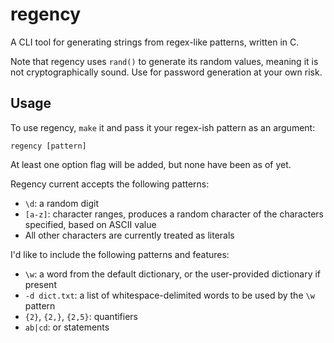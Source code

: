 # regency

A CLI tool for generating strings from regex-like patterns, written in C.

Note that regency uses `rand()` to generate its random values, meaning it is not cryptographically sound. Use for password generation at your own risk.

## Usage

To use regency, `make` it and pass it your regex-ish pattern as an argument:

```
regency [pattern]
```

At least one option flag will be added, but none have been as of yet.

Regency current accepts the following patterns:

* `\d`: a random digit
* `[a-z]`: character ranges, produces a random character of the characters specified, based on ASCII value
* All other characters are currently treated as literals

I'd like to include the following patterns and features:

* `\w`: a word from the default dictionary, or the user-provided dictionary if present
* `-d dict.txt`: a list of whitespace-delimited words to be used by the `\w` pattern
* `{2}`, `{2,}`, `{2,5}`: quantifiers 
* `ab|cd`: or statements

